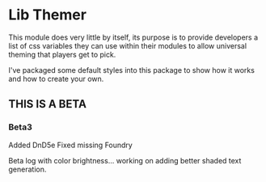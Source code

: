# Lib Themer
This module does very little by itself, its purpose is to provide developers a list of css variables they can use within their modules to allow universal theming that players get to pick.

I've packaged some default styles into this package to show how it works and how to create your own.

## THIS IS A BETA

### Beta3
Added DnD5e
Fixed missing Foundry

Beta log with color brightness... working on adding better shaded text generation.